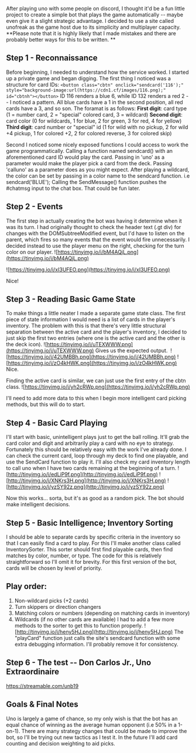 After playing uno with some people on discord, I thought it'd be a fun little project to create a simple bot that plays the game automatically -- maybe even give it a slight strategic advantage. I decided to use a site called unofreak as the game host due to its simplicity and multiplayer capacity. **Please note that it is highly likely that I made mistakes and there are probably better ways for this to be written.
**
## Step 1 - Reconnaissance
Before beginning, I needed to understand how the service worked. I started up a private game and began digging.
The first thing I noticed was a structure for card IDs:
`<button class="cbtn" onclick="sendcard('116');" style="background-image:url(https://cdn1.cf/images/116.png);" id="cbtnh"></button>`
ID 116 renders a blue 6, while ID 132 renders a red 2 -- I noticed a pattern.
All blue cards have a 1 in the second position, all red cards have a 3, and so son.
The foramat is as follows:
**First digit**: card type (1 = number card, 2 = "special" colored card, 3 = wildcard)
**Second digit**: card color (0 for wildcards, 1 for blue, 2 for green, 3 for red, 4 for yellow)
**Third digit**: card number or "special" id (1 for wild with no pickup, 2 for wild +4 pickup, 1 for colored +2, 2 for colored reverse, 3 for colored skip)

Second I noticed some nicely exposed functions I could access to work the game programmatically.
Calling a function named sendcard() with an aforementioned card ID would play the card.
Passing in 'uno' as a parameter would make the player pick a card from the deck.
Passing 'calluno' as a parameter does as you might expect.
After playing a wildcard, the color can be set by passing in a color name to the sendcard function. i.e sendcard('BLUE');
Calling the SendMessage() function pushes the #chatmsg input to the chat box. That could be fun later.

## Step 2 - Events
The first step in actually creating the bot was having it determine when it was its turn.
I had originally thought to check the header text (.gt div) for changes with the DOMSubtreeModified event, but I'd have to listen on the parent, which fires so many events that the event would fire unnecessarily. I decided instead to use the player menu on the right, checking for the turn color on our player.
![https://tinyimg.io/i/bM4AQjL.png](https://tinyimg.io/i/bM4AQjL.png)

![https://tinyimg.io/i/xI3UFEO.png](https://tinyimg.io/i/xI3UFEO.png)

Nice! 

## Step 3 - Reading Basic Game State
To make things a little neater I made a separate game state class.
The first piece of state information I would need is a list of cards in the player's inventory.
The problem with this is that there's very little structural separation between the active card and the player's inventory, I decided to just skip the first two entries (where one is the active card and the other is the deck icon).
![https://tinyimg.io/i/uTEXWWW.png](https://tinyimg.io/i/uTEXWWW.png)
Gives us the expected output. 
![https://tinyimg.io/i/42UMBBh.png](https://tinyimg.io/i/42UMBBh.png) ![https://tinyimg.io/i/zO4kHWK.png](https://tinyimg.io/i/zO4kHWK.png)
Nice.

Finding the active card is similar, we can just use the first entry of the cbtn class.
![https://tinyimg.io/i/yh2cRWp.png](https://tinyimg.io/i/yh2cRWp.png)

I'll need to add more data to this when I begin more intelligent card picking methods, but this will do to start.

## Step 4 - Basic Card Playing
I'll start with basic, unintelligent plays just to get the ball rolling. It'll grab the card color and digit and arbitrarily play a card with no eye to strategy.
Fortunately this should be relatively easy with the work I've already done. I can check the current card, loop through my deck to find one playable, and use the SendCard function to play it. I'll also check my card inventory length to call uno when I have two cards remaining at the beginning of a turn.
![http://tinyimg.io/i/edLiP9f.png](http://tinyimg.io/i/edLiP9f.png)
![http://tinyimg.io/i/XNKrs3H.png](http://tinyimg.io/i/XNKrs3H.png)
![http://tinyimg.io/i/yzSY92z.png](http://tinyimg.io/i/yzSY92z.png)

Now this works... sorta, but it's as good as a random pick. The bot should make intelligent decisions.

## Step 5 - Basic Intelligence; Inventory Sorting
I should be able to separate cards by specific criteria in the inventory so that I can easily find a card to play.
For this I'll make another class called InventorySorter. This sorter should first find playable cards, then find matches by color, number, or type.
The code for this is relatively straightforward so I'll omit it for brevity.
For this first version of the bot, cards will be chosen by level of priority.
## Play order: 

1. Non-wildcard picks (+2 cards)
1. Turn skippers or direction changers
1. Matching colors or numbers (depending on matching cards in inventory)
1. Wildcards (if no other cards are available)
I had to add a few more methods to the sorter to get this to function properly.
![http://tinyimg.io/i/heny5HJ.png](http://tinyimg.io/i/heny5HJ.png)
The "playCard" function just calls the site's sendcard function with some extra debugging information. I'll probably remove it for consistency.

## Step 6 - The test -- Don Carlos Jr., Uno Extraordinaire 
https://streamable.com/unb19

## Goals & Final Notes
Uno is largely a game of chance, so my only wish is that the bot has an equal chance of winning as the average human opponent (i.e 50% in a 1-on-1).
There are many strategy changes that could be made to improve the bot, so I'll be trying out new tactics as I test it.
In the future I'll add card counting and decision weighting to aid picks.

